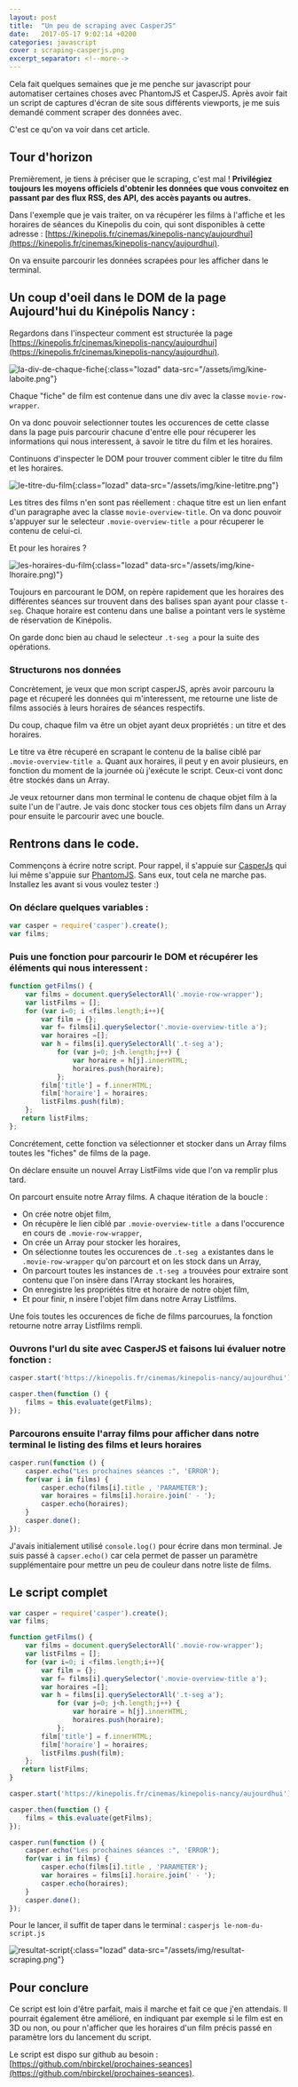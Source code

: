 ```yaml
---
layout: post
title:  "Un peu de scraping avec CasperJS"
date:   2017-05-17 9:02:14 +0200
categories: javascript
cover : scraping-casperjs.png
excerpt_separator: <!--more-->
---
```


Cela fait quelques semaines que je me penche sur javascript pour automatiser certaines choses avec PhantomJS et CasperJS. Après avoir fait un script de  captures d'écran de site sous différents viewports, je me suis demandé comment scraper des données avec.

C'est ce qu'on va voir dans cet article.
<!--more-->

## Tour d'horizon

Premièrement, je tiens à préciser que le scraping, c'est mal ! **Privilégiez toujours les moyens officiels d'obtenir les données que vous convoitez en passant par des flux RSS, des API, des accès payants ou autres.** 

Dans l'exemple que je vais traiter, on va récupérer les films à l'affiche et les horaires de séances du Kinepolis du coin, qui sont disponibles à cette adresse : [https://kinepolis.fr/cinemas/kinepolis-nancy/aujourdhui](https://kinepolis.fr/cinemas/kinepolis-nancy/aujourdhui).

On va ensuite parcourir les données scrapées pour les afficher dans le terminal.


## Un coup d'oeil dans le DOM de la page Aujourd'hui du Kinépolis Nancy :

Regardons dans l'inspecteur comment est structurée la page [https://kinepolis.fr/cinemas/kinepolis-nancy/aujourdhui](https://kinepolis.fr/cinemas/kinepolis-nancy/aujourdhui).

![la-div-de-chaque-fiche](/assets/img/kine-laboite.png){:class="lozad" data-src="/assets/img/kine-laboite.png"}

Chaque "fiche" de film est contenue dans une div avec la classe `movie-row-wrapper`. 

On va donc pouvoir selectionner toutes les occurences de cette classe dans la page puis parcourir chacune d'entre elle pour récuperer les informations qui nous interessent, à savoir le titre du film et les horaires.

Continuons d'inspecter le DOM pour trouver comment cibler le titre du film et les horaires.

![le-titre-du-film](/assets/img/kine-letitre.png){:class="lozad" data-src="/assets/img/kine-letitre.png"}

Les titres des films n'en sont pas réellement : chaque titre est un lien enfant d'un paragraphe avec la classe `movie-overview-title`.
On va donc pouvoir s'appuyer sur le selecteur `.movie-overview-title a` pour récuperer le contenu de celui-ci.

Et pour les horaires ?

![les-horaires-du-film](/assets/img/kine-lhoraire.png){:class="lozad" data-src="/assets/img/kine-lhoraire.png)"}

Toujours en parcourant le DOM, on repère rapidement que les horaires des différentes séances sur trouvent dans des balises span ayant pour classe `t-seg`.
Chaque horaire est contenu dans une balise a pointant vers le système de réservation de Kinépolis.

On garde donc bien au chaud le selecteur `.t-seg a` pour la suite des opérations.

### Structurons nos données

Concrètement, je veux que mon script casperJS, après avoir parcouru la page et récuperé les données qui m'interessent, me retourne une liste de films associés à leurs horaires de séances respectifs.

Du coup, chaque film va être un objet ayant deux propriétés : un titre et des horaires. 

Le titre va être récuperé en scrapant le contenu de la balise ciblé par `.movie-overview-title a`. Quant aux horaires, il peut y en avoir plusieurs, en fonction du moment de la journée où j'exécute le script. Ceux-ci vont donc être stockés dans un Array.

Je veux retourner dans mon terminal le contenu de chaque objet film à la suite l'un de l'autre. Je vais donc stocker tous ces objets film dans un Array pour ensuite le parcourir avec une boucle.

## Rentrons dans le code.

Commençons à écrire notre script. Pour rappel, il s'appuie sur [CasperJs](http://casperjs.org/) qui lui même s'appuie sur [PhantomJS](http://phantomjs.org/). Sans eux, tout cela ne marche pas. Installez les avant si vous voulez tester :)

### On déclare quelques variables :

```javascript
var casper = require('casper').create();
var films;
```

### Puis une fonction pour parcourir le DOM et récupérer les éléments qui nous interessent :

```javascript
function getFilms() {
    var films = document.querySelectorAll('.movie-row-wrapper');
    var listFilms = [];
    for (var i=0; i <films.length;i++){
    	var film = {};
    	var f= films[i].querySelector('.movie-overview-title a');
    	var horaires =[];
    	var h = films[i].querySelectorAll('.t-seg a');
    		for (var j=0; j<h.length;j++) {
    			var horaire = h[j].innerHTML;
    			horaires.push(horaire);
    		};
    	film['title'] = f.innerHTML;
    	film['horaire'] = horaires;
    	listFilms.push(film);
    };
   return listFilms;
};
```

Concrétement, cette fonction va sélectionner et stocker dans un Array films toutes les "fiches" de films de la page. 

On déclare ensuite un nouvel Array ListFilms vide que l'on va remplir plus tard.

On parcourt ensuite notre Array films. A chaque itération de la boucle :

 * On crée notre objet film, 
 * On récupère le lien ciblé par `.movie-overview-title a` dans l'occurence en cours de `.movie-row-wrapper`,
 * On crée un Array pour stocker les horaires,
 * On sélectionne toutes les occurences de `.t-seg a` existantes dans le `.movie-row-wrapper` qu'on parcourt et on les stock dans un Array,
 * On parcourt toutes les instances de `.t-seg a` trouvées pour extraire sont contenu que l'on insère dans l'Array stockant les horaires,
 * On enregistre les propriétés titre et horaire de notre objet film,
 * Et pour finir, n insère l'objet film dans notre Array Listfilms.


Une fois toutes les occurences de fiche de films parcourues, la fonction retourne notre array Listfilms rempli.


### Ouvrons l'url du site avec CasperJS et faisons lui évaluer notre fonction :

```javascript
casper.start('https://kinepolis.fr/cinemas/kinepolis-nancy/aujourdhui');

casper.then(function () {
    films = this.evaluate(getFilms);
});
```

### Parcourons ensuite l'array films pour afficher dans notre terminal le listing des films et leurs horaires

```javascript
casper.run(function () {
	casper.echo("Les prochaines séances :", 'ERROR');
    for(var i in films) {
        casper.echo(films[i].title , 'PARAMETER');
        var horaires = films[i].horaire.join(' - ');
        casper.echo(horaires);
    }
    casper.done();
});
```
J'avais initialement utilisé `console.log()` pour écrire dans mon terminal. Je suis passé à `capser.echo()` car cela permet de passer un paramètre supplémentaire pour mettre un peu de couleur dans notre liste de films.

## Le script complet 

```javascript
var casper = require('casper').create();
var films;

function getFilms() {
    var films = document.querySelectorAll('.movie-row-wrapper');
    var listFilms = [];
    for (var i=0; i <films.length;i++){
    	var film = {};
    	var f= films[i].querySelector('.movie-overview-title a');
    	var horaires =[];
    	var h = films[i].querySelectorAll('.t-seg a');
    		for (var j=0; j<h.length;j++) {
    			var horaire = h[j].innerHTML;
    			horaires.push(horaire);
    		};
    	film['title'] = f.innerHTML;
    	film['horaire'] = horaires;
    	listFilms.push(film);
    };
   return listFilms;
}

casper.start('https://kinepolis.fr/cinemas/kinepolis-nancy/aujourdhui');

casper.then(function () {
    films = this.evaluate(getFilms);
});

casper.run(function () {
	casper.echo("Les prochaines séances :", 'ERROR');
    for(var i in films) {
        casper.echo(films[i].title , 'PARAMETER');
        var horaires = films[i].horaire.join(' - ');
        casper.echo(horaires);
    }
    casper.done();
});

```
Pour le lancer, il suffit de taper dans le terminal : `casperjs le-nom-du-script.js` 

![resultat-script](/assets/img/resultat-scraping.png){:class="lozad" data-src="/assets/img/resultat-scraping.png"}

## Pour conclure

Ce script est loin d'être parfait, mais il marche et fait ce que j'en attendais. Il pourrait également être amélioré, en indiquant par exemple si le film est en 3D ou non, ou pour n'afficher que les horaires d'un film précis passé en paramètre lors du lancement du script.

Le script est dispo sur github au besoin : [https://github.com/nbirckel/prochaines-seances](https://github.com/nbirckel/prochaines-seances).
